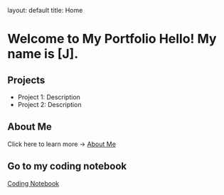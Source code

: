 layout: default
title: Home
# Welcome to My Portfolio Hello! My name is [J].
## Projects
- Project 1: Description
- Project 2: Description
## About Me
Click here to learn more → [About Me](about.md)
## Go to my coding notebook 
[Coding Notebook](notebook.md)
